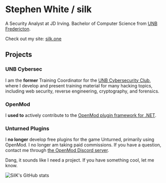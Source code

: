 # Stephen White / silk

A Security Analyst at JD Irving.
Bachelor of Computer Science from [UNB Fredericton](https://unb.ca/).

Check out my site: [silk.one](https://silk.one/)

## Projects

### UNB Cybersec
I am the **former** Training Coordinator for the [UNB Cybersecurity Club](https://unbcybersec.com/), where I develop and present training material for many hacking topics, including web security, reverse engineering, cryptography, and forensics.

### OpenMod
I **used to** actively contribute to the [OpenMod plugin framework for .NET](https://github.com/openmod/OpenMod/).

### Unturned Plugins
I **no longer** develop free plugins for the game Unturned, primarily using OpenMod. I no longer am taking paid commissions. If you have a question, contact me through [the OpenMod Discord server](https://discord.gg/B2D48rc).

Dang, it sounds like I need a project. If you have something cool, let me know.

![SilK's GitHub stats](https://github-readme-stats.vercel.app/api?username=IAmSilK&show_icons=true&theme=tokyonight)

